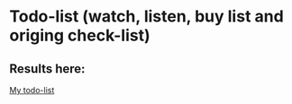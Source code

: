 # Todo-list (watch, listen, buy list and origing check-list)
## Results here:

[My todo-list](https://galinacheren.github.io/todoListBuild/)
